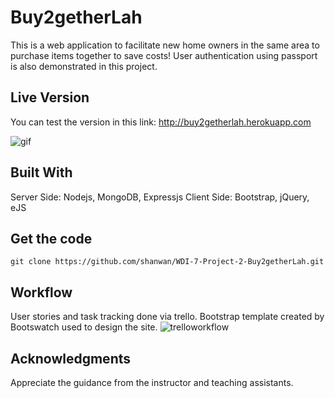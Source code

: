 # Buy2getherLah

This is a web application to facilitate new home owners in the same area to purchase items together to save costs! 
User authentication using passport is also demonstrated in this project. 

## Live Version

You can test the version in this link:
http://buy2getherlah.herokuapp.com

![gif](http://i.giphy.com/DcnWWHrCBs93O.gif)

## Built With

Server Side: Nodejs, MongoDB, Expressjs
Client Side: Bootstrap, jQuery, eJS

## Get the code

`git clone https://github.com/shanwan/WDI-7-Project-2-Buy2getherLah.git`

## Workflow

User stories and task tracking done via trello.
Bootstrap template created by Bootswatch used to design the site.
![trelloworkflow](https://github.com/shanwan/WDI-Project-2-Buy2getherLah/blob/master/TrelloBoard.png)

## Acknowledgments

Appreciate the guidance from the instructor and teaching assistants.
